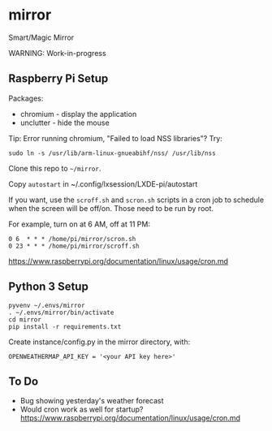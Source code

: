 mirror
======

Smart/Magic Mirror 

WARNING: Work-in-progress

Raspberry Pi Setup
------------------

Packages:

* chromium - display the application
* unclutter - hide the mouse

Tip: Error running chromium, "Failed to load NSS libraries"? Try:

    sudo ln -s /usr/lib/arm-linux-gnueabihf/nss/ /usr/lib/nss

Clone this repo to `~/mirror`.

Copy `autostart` in ~/.config/lxsession/LXDE-pi/autostart

If you want, use the `scroff.sh` and `scron.sh` scripts in a cron job to
schedule when the screen will be off/on. Those need to be run by root.

For example, turn on at 6 AM, off at 11 PM:

    0 6  * * * /home/pi/mirror/scron.sh
    0 23 * * * /home/pi/mirror/scroff.sh

https://www.raspberrypi.org/documentation/linux/usage/cron.md


Python 3 Setup
--------------

    pyvenv ~/.envs/mirror
    . ~/.envs/mirror/bin/activate
    cd mirror
    pip install -r requirements.txt

Create instance/config.py in the mirror directory, with:

    OPENWEATHERMAP_API_KEY = '<your API key here>'

To Do
-----

* Bug showing yesterday's weather forecast
* Would cron work as well for startup? 
  https://www.raspberrypi.org/documentation/linux/usage/cron.md
